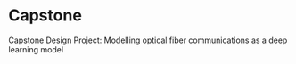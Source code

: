 # Capstone
Capstone Design Project: Modelling optical fiber communications as a deep learning model
